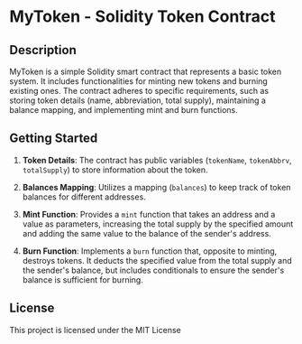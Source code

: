 # MyToken - Solidity Token Contract

## Description

MyToken is a simple Solidity smart contract that represents a basic token system. It includes functionalities for minting new tokens and burning existing ones. The contract adheres to specific requirements, such as storing token details (name, abbreviation, total supply), maintaining a balance mapping, and implementing mint and burn functions.


## Getting Started

1. **Token Details**: The contract has public variables (`tokenName`, `tokenAbbrv`, `totalSupply`) to store information about the token.

2. **Balances Mapping**: Utilizes a mapping (`balances`) to keep track of token balances for different addresses.

3. **Mint Function**: Provides a `mint` function that takes an address and a value as parameters, increasing the total supply by the specified amount and adding the same value to the balance of the sender's address.

4. **Burn Function**: Implements a `burn` function that, opposite to minting, destroys tokens. It deducts the specified value from the total supply and the sender's balance, but includes conditionals to ensure the sender's balance is sufficient for burning.

## License
This project is licensed under the MIT License
